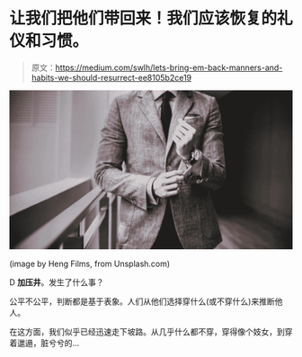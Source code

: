# 让我们把他们带回来！我们应该恢复的礼仪和习惯。

> 原文：<https://medium.com/swlh/lets-bring-em-back-manners-and-habits-we-should-resurrect-ee8105b2ce19>

![](img/61e6124baeb33edf1a4641ddeacfa1e2.png)

(image by Heng Films, from Unsplash.com)

D **加压井**。发生了什么事？

公平不公平，判断都是基于表象。人们从他们选择穿什么(或不穿什么)来推断他人。

在这方面，我们似乎已经迅速走下坡路。从几乎什么都不穿，穿得像个妓女，到穿着邋遢，脏兮兮的…